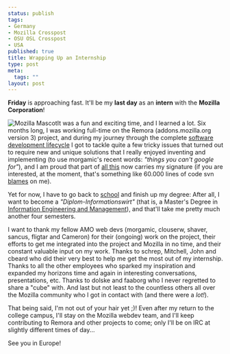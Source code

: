 ```yaml
--- 
status: publish
tags: 
- Germany
- Mozilla Crosspost
- OSU OSL Crosspost
- USA
published: true
title: Wrapping Up an Internship
type: post
meta: 
  tags: ""
layout: post
---
```

<strong>Friday</strong> is approaching fast. It'll be my <strong>last day</strong> as an <strong>intern</strong> with the <strong>Mozilla Corporation</strong>!

<img src='http://fredericiana.com/wp-content/uploads/2007/03/mozilla_mascot.png' alt='Mozilla Mascot' class="alignleft noborder" />It was a fun and exciting time, and I learned a lot. Six months long, I was working full-time on the Remora (addons.mozilla.org version 3) project, and during my journey through the complete <a href="http://en.wikipedia.org/wiki/Software_development_process">software development lifecycle</a> I got to tackle quite a few tricky issues that turned out to require new and unique solutions that I really enjoyed inventing and implementing (to use morgamic's recent words: <em>"things you can't google for"</em>), and I am proud that part of <a href="http://viewvc.svn.mozilla.org/vc/addons/">all this</a> now carries my signature (if you are interested, at the moment, that's something like 60.000 lines of code svn <a href="http://svnbook.red-bean.com/nightly/en/svn.ref.svn.c.blame.html">blames</a> on me).

Yet for now, I have to go back to <a href="http://www.uni-karlsruhe.de/index_en.php">school</a> and finish up my degree: After all, I want to become a <em>"Diplom-Informationswirt"</em> (that is, a Master's Degree in <a href="http://informationswirtschaft.de/en/ueb">Information Engineering and Management</a>), and that'll take me pretty much another four semesters.

I want to thank my fellow AMO web devs (morgamic, clouserw, shaver, sancus, fligtar and Cameron) for their (ongoing) work on the project, their efforts to get me integrated into the project and Mozilla in no time, and their constant valuable input on my work. Thanks to schrep, Mitchell, John and cbeard who did their very best to help me get the most out of my internship. Thanks to all the other employees who sparked my inspiration and expanded my horizons time and again in interesting conversations, presentations, etc. Thanks to dolske and faaborg who I never regretted to share a "cube" with. And last but not least to the countless others all over the Mozilla community who I got in contact with (and there were a <em>lot!</em>).

That being said, I'm not out of your hair yet ;)! Even after my return to the college campus, I'll stay on the Mozilla webdev team, and I'll keep contributing to Remora and other projects to come; only I'll be on IRC at slightly different times of day...

See you in Europe!
